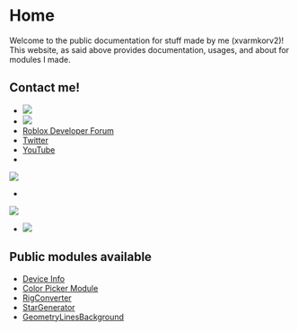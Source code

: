 # Home
Welcome to the public documentation for stuff made by me (xvarmkorv2)!
This website, as said above provides documentation, usages, and about for modules I made.

## Contact me!
- <a href="https://github.com/xvarmkorv2" alt="roblox account">
  <img src="https://img.shields.io/badge/Github-@xvarmkorv2-2C2D72?style=for-the-badge&logo=github&logoColor=white"/></a>
- <a href="https://www.roblox.com/users/810205422/profile" alt="roblox account">
  <img src="https://img.shields.io/badge/Roblox-@xvarmkorv2-2C2D72?style=for-the-badge&logo=roblox&logoColor=white"/></a>
- [Roblox Developer Forum](https://devforum.roblox.com/u/itzethanplayz_yt/)
- [Twitter](https://twitter.com/RadiatedExodus)
- [YouTube](https://www.youtube.com/channel/UCuLAUKIVWXpzSKgn8U6TllA)
- <a href="https://discord.com/users/469977493299003412" alt="discord">
<img src="https://img.shields.io/badge/EMail-xvarmkorv2@gmail.com-2C2D72?style=for-the-badge&logo=gmail&logoColor=white"/></a>
- <a href="https://discord.com/users/469977493299003412" alt="discord">
<img src="https://img.shields.io/badge/Discord-xVarmkorv2%239278-2C2D72?style=for-the-badge&logo=discord&logoColor=white"/></a>
- <a href="https://www.reddit.com/r/Varmkorv_Tva/" alt="Subreddit">
  <img src="https://img.shields.io/reddit/subreddit-subscribers/Varmkorv_Tva?style=social"/></a>




## Public modules available
- [Device Info](./DeviceInfo/About/)
- [Color Picker Module](./ColorPickerModule/About/)
- [RigConverter](./RigConverter/About/)
- [StarGenerator](./StarGenerator/About/)
- [GeometryLinesBackground](./GeometryLinesBackground/About/)